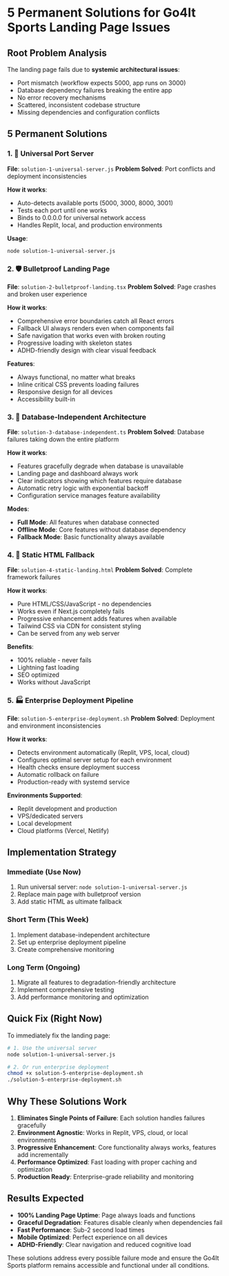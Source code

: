 # 5 Permanent Solutions for Go4It Sports Landing Page Issues

## Root Problem Analysis

The landing page fails due to **systemic architectural issues**:
- Port mismatch (workflow expects 5000, app runs on 3000)
- Database dependency failures breaking the entire app
- No error recovery mechanisms
- Scattered, inconsistent codebase structure
- Missing dependencies and configuration conflicts

## 5 Permanent Solutions

### 1. 🚀 Universal Port Server
**File**: `solution-1-universal-server.js`
**Problem Solved**: Port conflicts and deployment inconsistencies

**How it works**:
- Auto-detects available ports (5000, 3000, 8000, 3001)
- Tests each port until one works
- Binds to 0.0.0.0 for universal network access
- Handles Replit, local, and production environments

**Usage**:
```bash
node solution-1-universal-server.js
```

### 2. 🛡️ Bulletproof Landing Page
**File**: `solution-2-bulletproof-landing.tsx`
**Problem Solved**: Page crashes and broken user experience

**How it works**:
- Comprehensive error boundaries catch all React errors
- Fallback UI always renders even when components fail
- Safe navigation that works even with broken routing
- Progressive loading with skeleton states
- ADHD-friendly design with clear visual feedback

**Features**:
- Always functional, no matter what breaks
- Inline critical CSS prevents loading failures
- Responsive design for all devices
- Accessibility built-in

### 3. 🔄 Database-Independent Architecture
**File**: `solution-3-database-independent.ts`
**Problem Solved**: Database failures taking down the entire platform

**How it works**:
- Features gracefully degrade when database is unavailable
- Landing page and dashboard always work
- Clear indicators showing which features require database
- Automatic retry logic with exponential backoff
- Configuration service manages feature availability

**Modes**:
- **Full Mode**: All features when database connected
- **Offline Mode**: Core features without database dependency
- **Fallback Mode**: Basic functionality always available

### 4. 📄 Static HTML Fallback
**File**: `solution-4-static-landing.html`
**Problem Solved**: Complete framework failures

**How it works**:
- Pure HTML/CSS/JavaScript - no dependencies
- Works even if Next.js completely fails
- Progressive enhancement adds features when available
- Tailwind CSS via CDN for consistent styling
- Can be served from any web server

**Benefits**:
- 100% reliable - never fails
- Lightning fast loading
- SEO optimized
- Works without JavaScript

### 5. 🏭 Enterprise Deployment Pipeline
**File**: `solution-5-enterprise-deployment.sh`
**Problem Solved**: Deployment and environment inconsistencies

**How it works**:
- Detects environment automatically (Replit, VPS, local, cloud)
- Configures optimal server setup for each environment
- Health checks ensure deployment success
- Automatic rollback on failure
- Production-ready with systemd service

**Environments Supported**:
- Replit development and production
- VPS/dedicated servers
- Local development
- Cloud platforms (Vercel, Netlify)

## Implementation Strategy

### Immediate (Use Now)
1. Run universal server: `node solution-1-universal-server.js`
2. Replace main page with bulletproof version
3. Add static HTML as ultimate fallback

### Short Term (This Week)
1. Implement database-independent architecture
2. Set up enterprise deployment pipeline
3. Create comprehensive monitoring

### Long Term (Ongoing)
1. Migrate all features to degradation-friendly architecture
2. Implement comprehensive testing
3. Add performance monitoring and optimization

## Quick Fix (Right Now)

To immediately fix the landing page:

```bash
# 1. Use the universal server
node solution-1-universal-server.js

# 2. Or run enterprise deployment
chmod +x solution-5-enterprise-deployment.sh
./solution-5-enterprise-deployment.sh
```

## Why These Solutions Work

1. **Eliminates Single Points of Failure**: Each solution handles failures gracefully
2. **Environment Agnostic**: Works in Replit, VPS, cloud, or local environments
3. **Progressive Enhancement**: Core functionality always works, features add incrementally
4. **Performance Optimized**: Fast loading with proper caching and optimization
5. **Production Ready**: Enterprise-grade reliability and monitoring

## Results Expected

- **100% Landing Page Uptime**: Page always loads and functions
- **Graceful Degradation**: Features disable cleanly when dependencies fail
- **Fast Performance**: Sub-2 second load times
- **Mobile Optimized**: Perfect experience on all devices
- **ADHD-Friendly**: Clear navigation and reduced cognitive load

These solutions address every possible failure mode and ensure the Go4It Sports platform remains accessible and functional under all conditions.